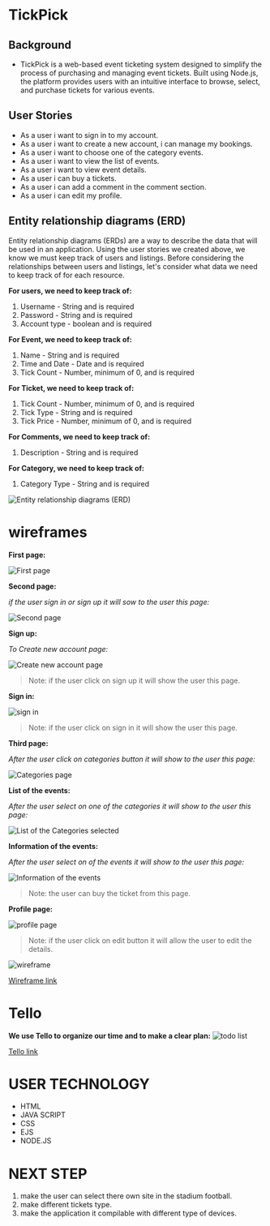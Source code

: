 # TickPick

## Background

- TickPick is a web-based event ticketing system designed to simplify the process of purchasing and managing event tickets. Built using Node.js, the platform provides users with an intuitive interface to browse, select, and purchase tickets for various events.

## User Stories

- As a user i want to sign in to my account.
- As a user i want to create a new account, i can manage my bookings.
- As a user i want to choose one of the category events.
- As a user i want to view the list of events.
- As a user i want to view event details.
- As a user i can buy a tickets.
- As a user i can add a comment in the comment section.
- As a user i can edit my profile.

## Entity relationship diagrams (ERD)

Entity relationship diagrams (ERDs) are a way to describe the data that will be used in an application. Using the user stories we created above, we know we must keep track of users and listings. Before considering the relationships between users and listings, let's consider what data we need to keep track of for each resource.

**For users, we need to keep track of:**

1. Username - String and is required
2. Password - String and is required
3. Account type - boolean and is required

**For Event, we need to keep track of:**

1. Name - String and is required
2. Time and Date - Date and is required
3. Tick Count - Number, minimum of 0, and is required

**For Ticket, we need to keep track of:**

1. Tick Count - Number, minimum of 0, and is required
2. Tick Type - String and is required
3. Tick Price - Number, minimum of 0, and is required

**For Comments, we need to keep track of:**

1. Description - String and is required

**For Category, we need to keep track of:**

1. Category Type - String and is required

![Entity relationship diagrams (ERD) ](./TickPick.png)

# wireframes

**First page:**

![First page](./firstpage.png)

**Second page:**

_if the user sign in or sign up it will sow to the user this page:_

![Second page](./Second%20page.png)

**Sign up:**

_To Create new account page:_

![Create new account page](./Fpage.png)

> Note: if the user click on sign up it will show the user this page.

**Sign in:**

![sign in](./sign%20in.png)

> Note: if the user click on sign in it will show the user this page.

**Third page:**

_After the user click on categories button it will show to the user this page:_

![Categories page](./Categorise.png)

**List of the events:**

_After the user select on one of the categories it will show to the user this page:_

![List of the Categories selected](./list.png)

**Information of the events:**

_After the user select on of the events it will show to the user this page:_

![Information of the events](./event%20info.png)

> Note: the user can buy the ticket from this page.

**Profile page:**

![profile page](./profile.png)

> Note: if the user click on edit button it will allow the user to edit the details.

![wireframe](./wireframe.png)

[Wireframe link](https://www.canva.com/design/DAGYVOanQ8A/eHEWSjQ8PFcfRaPrF6Oi4Q/edit?utm_content=DAGYVOanQ8A&utm_campaign=designshare&utm_medium=link2&utm_source=sharebutton)

# Tello

**We use Tello to organize our time and to make a clear plan:**
![todo list](image.png)

[Tello link](https://trello.com/b/WtBlCk2q/tickpick)

# USER TECHNOLOGY

- HTML
- JAVA SCRIPT
- CSS
- EJS
- NODE.JS

# NEXT STEP

1. make the user can select there own site in the stadium football.
2. make different tickets type.
3. make the application it compilable with different type of devices.
